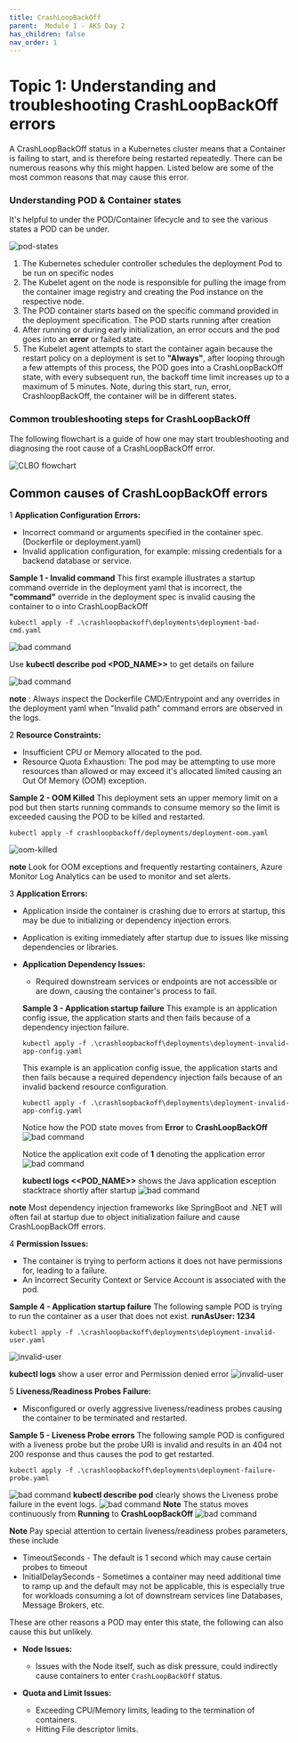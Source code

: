 ```yaml
---
title: CrashLoopBackOff
parent:  Module 1 - AKS Day 2
has_children: false
nav_order: 1
---
```


# Topic 1: Understanding and troubleshooting CrashLoopBackOff errors

A CrashLoopBackOff status in a Kubernetes cluster means that a Container is failing to start, and is therefore being restarted repeatedly. There can be numerous reasons why this might happen. Listed below are some of the most common reasons that may cause this error.



### Understanding POD & Container states

It's helpful to under the POD/Container lifecycle and to see the various states a POD can be under.

![pod-states](../../assets/images/module2/pod-states.png)

1. The Kubernetes scheduler controller schedules the deployment Pod to be run on specific nodes
2. The Kubelet agent on the node is responsible for pulling the image from the container image registry and creating the Pod instance on the respective node.
3. The POD container starts based on the specific command provided in the deployment specification. The POD starts running after creation
4. After running or during early initialization, an error occurs and the pod goes into an **error** or failed state. 
5. The Kubelet agent attempts to start the container again because the restart policy on a deployment is set to **"Always"**, after looping through a few attempts of this process, the POD goes into a CrashLoopBackOff state, with every subsequent run, the backoff time limit increases up to a maximum of 5 minutes. Note, during this start, run, error, CrashloopBackOff, the container will be in different states.

### Common troubleshooting steps for CrashLoopBackOff

The following flowchart is a guide of how one may start troubleshooting and diagnosing the root cause of a CrashLoopBackOff error.

   ![CLBO flowchart](../../assets/images/module2/CrashLoopBackOff.png)

## Common causes of CrashLoopBackOff errors

1 **Application Configuration Errors:**
  - Incorrect command or arguments specified in the container spec. (Dockerfile or deployment.yaml)
  - Invalid application configuration, for example: missing credentials for a backend database or service.

  **Sample 1 - Invalid command** 
  This first example illustrates a startup command override in the deployment yaml that is incorrect, the **"command"** override in the deployment spec is invalid causing the container to o into CrashLoopBackOff 
  ```shell
  kubectl apply -f .\crashloopbackoff\deployments\deployment-bad-cmd.yaml              
  ```
  ![bad command](../../assets/images/module2/bad-command-screenshot1.png)

 Use **kubectl describe pod <POD_NAME>>** to get details on failure

  ![bad command](../../assets/images/module2/bad-command-screenshot3.png)

**note** : Always inspect the Dockerfile CMD/Entrypoint and any overrides in the deployment yaml when "Invalid path" command errors are observed in the logs. 

2 **Resource Constraints:**
  - Insufficient CPU or Memory allocated to the pod.
  - Resource Quota Exhaustion: The pod may be attempting to use more resources than allowed or may exceed it's allocated limited causing an Out Of Memory (OOM) exception.

  **Sample 2 - OOM Killed** 
  This deployment sets an upper memory limit on a pod but then starts running commands to consume memory so the limit is exceeded causing the POD to be killed and restarted.
  ```shell
  kubectl apply -f crashloopbackoff/deployments/deployment-oom.yaml
  ```
  ![oom-killed](../../assets/images/module2/oom-killed.png)

   **note** Look for OOM exceptions and frequently restarting containers, Azure Monitor Log Analytics can be used to monitor and set alerts.    

3 **Application Errors:**
  - Application inside the container is crashing due to errors at startup, this may be due to initializing or dependency injection errors.
  - Application is exiting immediately after startup due to issues like missing dependencies or libraries.

- **Application Dependency Issues:**
  - Required downstream services or endpoints are not accessible or are down, causing the container's process to fail.

  **Sample 3 - Application startup failure**  This example is an application config issue, the application starts and then fails because of a dependency injection failure.
  ```shell
  kubectl apply -f .\crashloopbackoff\deployments\deployment-invalid-app-config.yaml
  ```
  This example is an application config issue, the application starts and then fails because a required dependency injection fails because of an invalid backend resource configuration.

   ```shell
   kubectl apply -f .\crashloopbackoff\deployments\deployment-invalid-app-config.yaml
   ```
   Notice how the POD state moves from **Error** to **CrashLoopBackOff**
   ![bad command](../../assets/images/module2/invalid-app-config1.png)

   Notice the application exit code of **1** denoting the application error
   ![bad command](../../assets/images/module2/invalid-app-config2.png)

   **kubectl logs <<POD_NAME>>** shows the Java application esception stacktrace shortly after startup
   ![bad command](../../assets/images/module2/invalid-app-config3.png)

 **note** Most dependency injection frameworks like SpringBoot and .NET will often fail at startup due to object initialization failure and cause CrashLoopBackOff errors.

4 **Permission Issues:**
  - The container is trying to perform actions it does not have permissions for, leading to a failure.
  - An Incorrect Security Context or Service Account is associated with the pod.
 
  **Sample 4 - Application startup failure**  The following sample POD is trying to run the container as a user that does not exist. **runAsUser: 1234**
  ```shell
  kubectl apply -f .\crashloopbackoff\deployments\deployment-invalid-user.yaml
  ```

  ![invalid-user](../../assets/images/module2/invalid-user1.png)

   **kubectl logs** show a user error and Permission denied error
  ![invalid-user](../../assets/images/module2/invalid-user2.png)

5 **Liveness/Readiness Probes Failure:**
  - Misconfigured or overly aggressive liveness/readiness probes causing the container to be terminated and restarted.

   **Sample 5 - Liveness Probe errors**  The following sample POD is configured with a liveness probe but the probe URI is invalid and results in an 404 not 200 response and thus causes the pod to get restarted.

   ```shell
   kubectl apply -f .\crashloopbackoff\deployments\deployment-failure-probe.yaml 
   ```
  
  ![bad command](../../assets/images/module2/failure_probe-1.png)
  **kubectl describe pod** clearly shows the Liveness probe failure in the event logs.
  ![bad command](../../assets/images/module2/failure_probe-2.png)
  **Note** The status moves continuously from **Running** to **CrashLoopBackOff**
  ![bad command](../../assets/images/module2/failure_probe-3.png)

**Note** Pay special attention to certain liveness/readiness probes parameters, these include
- TimeoutSeconds - The default is 1 second which may cause certain probes to timeout
- InitialDelaySeconds - Sometimes a container may need additional time to ramp up and the default may not be applicable, this is especially true for workloads consuming a lot of downstream services line Databases, Message Brokers, etc.

These are other reasons a POD may enter this state, the following can also cause this but unlikely.

- **Node Issues:**
  - Issues with the Node itself, such as disk pressure, could indirectly cause containers to enter `CrashLoopBackOff` status.

- **Quota and Limit Issues:**
  - Exceeding CPU/Memory limits, leading to the termination of containers.
  - Hitting File descriptor limits.


  
